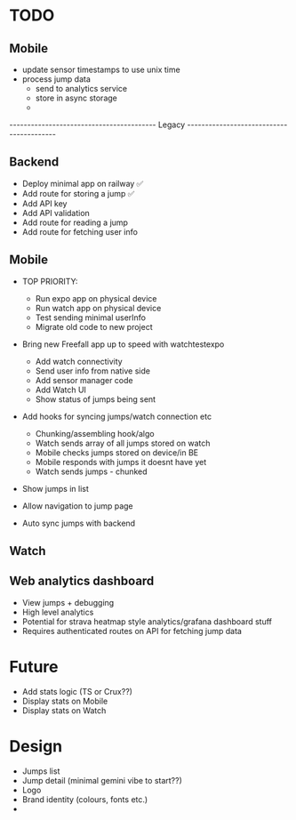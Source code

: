 # TODO

## Mobile



- update sensor timestamps to use unix time
- process jump data
  - send to analytics service
  - store in async storage
  - 



----------------------------------------- Legacy -----------------------------------------
## Backend
- Deploy minimal app on railway ✅
- Add route for storing a jump ✅
- Add API key 
- Add API validation
- Add route for reading a jump 
- Add route for fetching user info

## Mobile

- TOP PRIORITY:
  - Run expo app on physical device
  - Run watch app on physical device
  - Test sending minimal userInfo
  - Migrate old code to new project

- Bring new Freefall app up to speed with watchtestexpo
  - Add watch connectivity
  - Send user info from native side
  - Add sensor manager code
  - Add Watch UI
  - Show status of jumps being sent
- Add hooks for syncing jumps/watch connection etc
  - Chunking/assembling hook/algo
  - Watch sends array of all jumps stored on watch
  - Mobile checks jumps stored on device/in BE
  - Mobile responds with jumps it doesnt have yet
  - Watch sends jumps - chunked
- Show jumps in list
- Allow navigation to jump page
- Auto sync jumps with backend

## Watch
  
## Web analytics dashboard
- View jumps + debugging 
- High level analytics
- Potential for strava heatmap style analytics/grafana dashboard stuff
- Requires authenticated routes on API for fetching jump data

# Future
- Add stats logic (TS or Crux??)
- Display stats on Mobile
- Display stats on Watch


# Design
- Jumps list
- Jump detail (minimal gemini vibe to start??)
- Logo
- Brand identity (colours, fonts etc.)
- 
